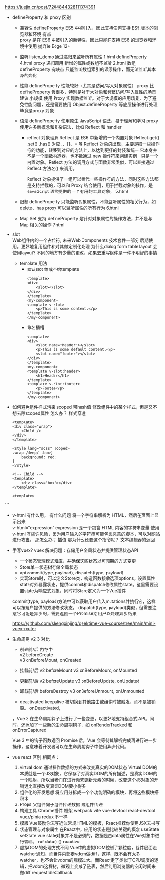 https://juejin.cn/post/7204844328111374391

- defineProperty 和 proxy 区别
    - 兼容性
      defineProperty ES5 中被引入，因此支持任何支持 ES5 版本的浏览器和环境  有点  
      proxy   是在 ES6 中被引入的新特性，因此只能在支持 ES6 的浏览器和环境中使用
      抛弃ie Edge 12+ 
    - 监听 listen_demo
        通过递归来监听所有属性  1.html   defineProperty
        4.html  proxy 递归调用
         新增的属性或数组不监听
        2.html  数组 defineProperty 有缺点
        只能监听数组索引的读写操作，而无法监听其本身的变化

    - 性能
        defineProperty  性能较好（尤其是访问/写入对象属性）
        proxy 比 defineProperty 慢很多，特别是对于大对象和频繁访问/写入属性的场景  建议 小规模 使用 Proxy 实现数据监听。对于大规模的应用场景，为了避免性能问题，还是需要使用 Object.defineProperty 等底层操作进行处理  毕竟是proxy 对象
    
    - 语法
        defineProperty 使用原生 JavaScript 语法，易于理解和学习
        proxy 使用许多新概念和复杂语法，比如 Reflect 和 handler
        - reflect 对象理解
            Reflect 是 ES6 中新增的一个内置对象
            Reflect.get()
            .set()
            .has()
            对应 .、[]、= 等
            Reflect 对象的出现，主要是把一些操作符的功能，转移到对应的方法上，以达到更好的封装和统一
            它本身并不是一个函数构造器，也不能通过 new 操作符来创建实例，只是一个内置对象。Reflect 方法的调用方式与函数非常类似，可以直接通过 Reflect.方法名() 来调用。

            Reflect 对象提供了一组可以替代一些操作符的方法，同时这些方法都是支持拦截的，可以和 Proxy 结合使用，用于拦截对象的操作，是 JavaScript 语言提供的一个有用的工具对象。
            5.html
    - 限制
        defineProperty 只能监听对象属性，不能监听属性的相关行为，如 delete、has
        proxy 可以监听属性的所有行为
        6.html
    - Map Set 支持
        defineProperty 是针对对象属性的操作方法，并不是与 Map 相关的操作
        7.html

- slot  
    Web组件内的一个占位符, 未来Web Components 技术套件一部分
    后期使用。更好地复用组件和对其做定制化处理
    为什么dialog  form table layout 会使用layout?
    不同的地方有少量的更改，如果去重写组件是一件不明智的事情
    - template 用法
        - 默认slot
            给或不给template
            ```
            <template>
            <div>
                <slot></slot>
            </div>
            </template>
            <my-component>
            <template v-slot>
                <p>This is some content.</p>
            </template>
            </my-component>
            ```
        - 命名插槽
            ```vue
            <template>
            <div>
                <slot name="header"></slot>
                <p>This is some default content.</p>
                <slot name="footer"></slot>
            </div>
            </template>
            <my-component>
            <template v-slot:header>
                <h1>Header</h1>
            </template>
            <template v-slot:footer>
                <p>Footer</p>
            </template>
            </my-component>
            ```        

    
- 如何避免组件样式污染
    scoped   带hash值
    修改组件中的某个样式，但是又不想去除scoped属性 怎么办？ 样式穿透

    ```
    <template>
    <div class="wrap">
        <Child />
    </div>
    </template>

    <style lang="scss" scoped>
    .wrap /deep/ .box{
        background: red;
    }
    </style>

    <!-- Child -->
    <template>
        <div class="box"></div>
    </template>

    <template>
<div class="wrap">
    <Child />
</div>
</template>

<style lang="scss" scoped>
/* 其他样式 */
</style>
<style lang="scss">
.wrap .box{
  background: red;
}
</style>

<!-- Child -->
<template>
  <div class="box"></div>
</template>
    ```

- v-html 有什么用， 有什么问题
    将一个字符串解析为 HTML，然后在页面上显示出来   
    v-html="expression"   expression 是一个包含 HTML 内容的字符串变量
    使用 v-html 有些许风险，因为用户输入的字符串可能包含恶意的脚本，可以对网站进行攻击。
    那怎么办？ 插值
    那为什么还要这个指令呢？  文本编辑器的返回

- 手写vuex?
    vuex 解决问题：存储用户全局状态并提供管理状态API
    - 一个状态管理模式和库，并确保这些状态以可预期的方式变更
    - Store单一状态树存储全局状态
    - api commit(type, payload), dispatch(type, payload)
    - 实现Store时，可以定义Store类，构造函数接收选项options，设置属性state对外暴露状态，提供commit和dispatch修改属性state。这里需要设置state为响应式对象，同时将Store定义为一个Vue插件

    commit(type, payload)方法中可以获取用户传入mutations并执行它，这样可以按用户提供的方法修改状态。 dispatch(type, payload)类似，但需要注意它可能是异步的，需要返回一个Promise给用户以处理异步结果

    https://github.com/shengxinjing/geektime-vue-course/tree/main/mini-vuex-router

- 生命周期  v2  3 对比
    - 创建前/后  内存中  
        v2 beforeCreate  
        v3 onBeforeMount, onCreated
    - 挂载前/后
        v2 beforeMount
        v3 onBeforeMount, onMounted
    - 更新前/后
        v2 beforeUpdate
        v3 onBeforeUpdate, onUpdated
    - 卸载前/后
        beforeDestroy
        v3 onBeforeUnmount, onUnmounted

    - deactivated
        keepalive  被切换到其他路由或组件时被触发，而不是被销毁。
        onDeactivated,
    
    ，Vue 3 在生命周期钩子上进行了一些变更，以更好地支持组合式 API。同时，还添加了一些新的生命周期钩子，如 onRenderTracked 和 onErrorCaptured

    Vue 3 中的钩子函数返回 Promise 后，Vue 会等待其解析完成再进行进一步操作，这意味着开发者可以在生命周期钩子中使用异步代码。



- vue react 区别
    相同点：
    1. virtual dom
        通过操作数据的方式来改变真实的DOM状态
        Virtual DOM的本质就是一个JS对象，它保存了对真实DOM的所有描述，是真实DOM的一个映射，所以当我们在进行频繁更新元素的时候，改变这个JS对象的开销远比直接改变真实DOM要小得多
    2. 组件化的开发思想
        将应用分拆成一个个功能明确的模块，再将这些模块搭积木
    3. Props
        父组件向子组件传递数据  跨组件传递
    4. 构建工具 Chrome插件  框架
        webpack vite
        vue-devtool react-devtool
        vuex/pinia    redux
    不一样
    1. 模版
        Vue鼓励你去写近似常规HTML的模板，React推荐你使用JSX去书写
    2. 状态管理与对象属性
        在React中，应用的状态是比较关键的概念
        useState setState
        vue state对象并不是必须的，数据是由data属性在Vue对象中进行管理。
        ref  data() {}  reactive 
    3. 虚拟DOM的处理方式不同
        Vue中的虚拟DOM控制了颗粒度，组件层面走watcher通知，而组件内部走vdom做diff，这样，既不会有太多watcher，也不会让vdom的规模过大。而React走了类似于CPU调度的逻辑，把vdom这棵树，微观上变成了链表，然后利用浏览器的空闲时间来做diff
        requestIdleCallback 

    
